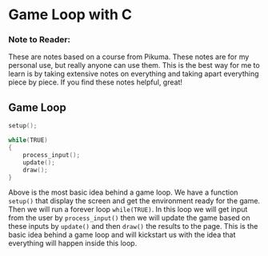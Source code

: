 # Game Loop with C 

### Note to Reader: 
These are notes based on a course from Pikuma. These notes are for my personal use, but really anyone can use them. This is the best way for me to learn is by taking extensive notes on everything and taking apart everything piece by piece. If you find these notes helpful, great! 

## Game Loop

```cpp
setup();

while(TRUE)
{
    process_input();
    update();
    draw();
}
```

Above is the most basic idea behind a game loop. We have a function `setup()` that display the screen and get the environment ready for the game. Then we will run a forever loop `while(TRUE)`. In this loop we will get input from the user by `process_input()` then we will update the game based on these inputs by `update()` and then `draw()` the results to the page. This is the basic idea behind a game loop and will kickstart us with the idea that everything will happen inside this loop.